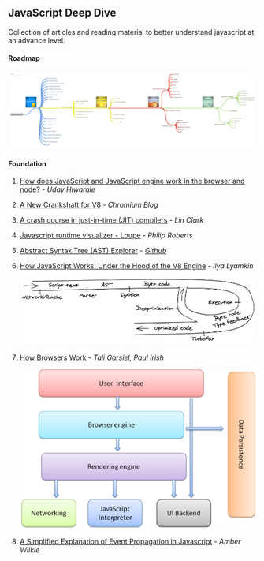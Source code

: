 ## JavaScript Deep Dive

Collection of articles and reading material to better understand javascript at an advance level.

#### Roadmap

![roadmap](./media/Advanced_Javascript.png)

#### Foundation

1. [How does JavaScript and JavaScript engine work in the browser and node?](https://medium.com/jspoint/how-javascript-works-in-browser-and-node-ab7d0d09ac2f) *- Uday Hiwarale*

2. [A New Crankshaft for V8](https://blog.chromium.org/2010/12/new-crankshaft-for-v8.html) *- Chromium Blog*

3. [A crash course in just-in-time (JIT) compilers](https://hacks.mozilla.org/2017/02/a-crash-course-in-just-in-time-jit-compilers/) *- Lin Clark*

4. [Javascript runtime visualizer - Loupe](http://latentflip.com/loupe/?code=ZnVuY3Rpb24gcHJpbnRIZWxsbygpIHsKICAgIGNvbnNvbGUubG9nKCdIZWxsbyBmcm9tIGJheicpOwp9CgpmdW5jdGlvbiBiYXooKSB7CiAgICBzZXRUaW1lb3V0KHByaW50SGVsbG8sIDMwMDApOwp9CgpmdW5jdGlvbiBiYXIoKSB7CiAgICBiYXooKTsKfQoKZnVuY3Rpb24gZm9vKCkgewogICAgYmFyKCk7Cn0KCmZvbygpOw%3D%3D!!!PGJ1dHRvbj5DbGljayBtZSE8L2J1dHRvbj4%3D) *- Philip Roberts*

5. [Abstract Syntax Tree (AST) Explorer](https://astexplorer.net/) *- [Github](https://github.com/fkling/astexplorer)*

6. [How JavaScript Works: Under the Hood of the V8 Engine](https://www.freecodecamp.org/news/javascript-under-the-hood-v8/) *- Ilya Lyamkin*


   ![](./media/v8-overview-2.png)

   

7. [How Browsers Work](https://web.dev/howbrowserswork/) *- Tali Garsiel, Paul Irish*

   ![](./media/browser-components.png)
   

8. [A Simplified Explanation of Event Propagation in Javascript](https://www.freecodecamp.org/news/a-simplified-explanation-of-event-propagation-in-javascript-f9de7961a06e) *- Amber Wilkie*

